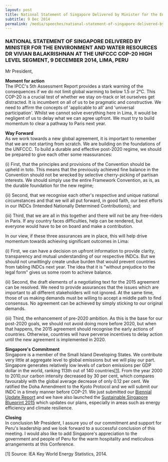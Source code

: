 ```yaml
---
layout: post
title: National Statement of Singapore Delivered by Minister for the Environment and Water Resources Dr Vivian Balakrishnan at the UNFCCC COP-20 High Level Segment, Lima, Peru
subtitle: 9 Dec 2014
permalink: /media/speeches/national-statement-of-singapore-delivered-by-dr-vivian-balakrishnan-minister-for-the-environment-and-water-resources-at-the-unfccc-cop-20-high-level-segment-9-december-2014-lima-peru
---
```


### NATIONAL STATEMENT OF SINGAPORE DELIVERED BY MINISTER FOR THE ENVIRONMENT AND WATER RESOURCES DR VIVIAN BALAKRISHNAN AT THE UNFCCC COP-20 HIGH LEVEL SEGMENT, 9 DECEMBER 2014, LIMA, PERU  
Mr President,

**Moment for action**  
The IPCC's 5th Assessment Report provides a stark warning of the consequences if we do not limit global warming to below 1.5 or 2°C. This COP-20 is a crucial test of whether we stay on-track or let ourselves get distracted. It is incumbent on all of us to be pragmatic and constructive. We need to affirm the concepts of 'applicable to all' and 'universal participation'. Whilst we cannot solve everything here in Lima, it would be negligent of us to delay what we can agree upfront. We must try to build momentum to clear a pathway to Paris next year. 

**Way Forward**  
As we work towards a new global agreement, it is important to remember that we are not starting from scratch. We are building on the foundations of the UNFCCC. To build a durable and effective post-2020 regime, we should be prepared to give each other some reassurances: 

(i) First, that the principles and provisions of the Convention should be upheld in toto. This means that the previously achieved fine balance in the Convention should not be wrecked by selective cherry-picking of partisan interests. We should simply use the entire Framework Convention, as is, as the durable foundation for the new regime; 

(ii) Second, that we recognise each other's respective and unique national circumstances and that we will all put forward, in good faith, our best efforts in our INDCs (Intended Nationally Determined Contributions); and 

(iii) Third, that we are all in this together and there will not be any free-riders in Paris. If any country faces difficulties, help can be rendered, but everyone would have to be on board and make a contribution. 

In our view, if these three assurances are in place, this will help drive momentum towards achieving significant outcomes in Lima: 

(i) First, we can have a decision on upfront information to provide clarity, transparency and mutual understanding of our respective INDCs. But we should not unwittingly create undue burden that would prevent countries from tabling INDCs next year. The idea that it is "without prejudice to the legal form" gives us some room to achieve balance. 

(ii) Second, the draft elements of a negotiating text for the 2015 agreement can be resolved. We need to provide assurances that the issues which are important to all different stakeholders will not ignored. At the same time, those of us making demands must be willing to accept a middle path to find consensus. No agreement can be achieved by simply sticking to our original demands. 

(iii) Third, the enhancement of pre-2020 ambition. As this is the base for our post-2020 goals, we should not avoid doing more before 2020, but when that happens, the 2015 agreement should recognise the early actions of countries. Otherwise, countries will have perverse incentives to delay action until the new agreement is implemented in 2020. 

**Singapore's Commitment**  
Singapore is a member of the Small Island Developing States. We contribute very little at aggregate level to global emissions but we will play our part. Singapore generates relatively low levels of carbon emissions per GDP dollar in the world, ranking 113th out of 140 countries<a href="#1">[1]</a>. From the year 2000 to 2010,our carbon intensity decreased by 30 per cent, which compares favourably with the global average decrease of only 0.12 per cent. We ratified the Doha Amendment to the Kyoto Protocol and we will submit our INDC in a timely manner before COP-21. We just submitted our [<a href="/files/docs/default-source/news-documents/ncbur2014_19bee07f1abd64fdaab538ae5badc1df4.pdf" target="_blank">Biennial Update Report</a>](/files/docs/default-source/news-documents/ncbur2014_19bee07f1abd64fdaab538ae5badc1df4.pdf) and we have also launched the [<a href="/docs/default-source/news-documents/ssb_2015.pdf" target="_blank">Sustainable Singapore Blueprint 2015</a>](/docs/default-source/news-documents/ssb_2015.pdf) which updates our plans, especially in areas such as energy efficiency and climate resilience. 


**Closing**  
In conclusion Mr President, I assure you of our commitment and support for Peru's leadership and we look forward to a successful conclusion of this meeting. I would also like to add Singapore's appreciation to the government and people of Peru for the warm hospitality and meticulous arrangements at this Conference. 

<a id="1" name="1">[1]</a> Source: IEA Key World Energy Statistics, 2014. 
